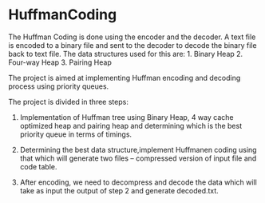 # HuffmanCoding
The Huffman Coding is done using the encoder and the decoder. A text file is encoded to a binary file and sent to the decoder to decode the binary file back to text file. The data structures used for this are: 1. Binary Heap 2. Four-way Heap 3. Pairing Heap

The project is aimed at implementing Huffman encoding and decoding process using priority queues.

The project is divided in three steps:

1. Implementation of Huffman tree using Binary Heap, 4 way cache optimized heap and pairing heap and determining which is the best priority queue in terms of timings.

2. Determining the best data structure,implement Huffmanen coding using that which will generate two files – compressed version of input file and code table.

3. After encoding, we need to decompress and decode the data which will take as input the output of step 2 and generate decoded.txt.
